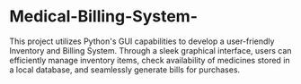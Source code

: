 # Medical-Billing-System-
This project utilizes Python's GUI capabilities to develop a user-friendly Inventory and Billing System. Through a sleek graphical interface, users can efficiently manage inventory items, check availability of medicines stored in a local database, and seamlessly generate bills for purchases. 
